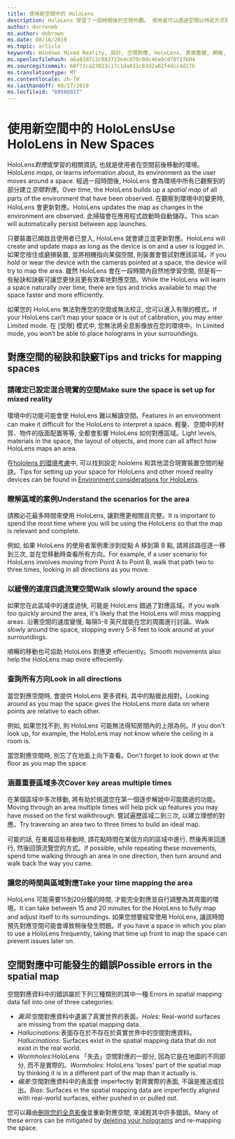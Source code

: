 ```yaml
---
title: 使用新空間中的 HoloLens
description: HoloLens 學習了一段時間後的空間外觀。 使用者可以透過空間以特定方式移動 HoloLens 來加速此程式。
author: dorreneb
ms.author: dobrown
ms.date: 08/16/2019
ms.topic: article
keywords: Windows Mixed Reality, 設計, 空間對應, HoloLens, 表面重建, 網格, 頭追蹤, 對應
ms.openlocfilehash: a6a83dfc2c883723e4cd79c0dc46a9cd78f1f604
ms.sourcegitcommit: 60f73ca23023c17c1da833c83d2a02f4dcc4d17b
ms.translationtype: MT
ms.contentlocale: zh-TW
ms.lasthandoff: 08/17/2019
ms.locfileid: "69566017"
---
```

# <a name="use-hololens-in-new-spaces"></a><span data-ttu-id="85808-105">使用新空間中的 HoloLens</span><span class="sxs-lookup"><span data-stu-id="85808-105">Use HoloLens in New Spaces</span></span>

<span data-ttu-id="85808-106">HoloLens*對應*或學習的相關資訊, 也就是使用者在空間前後移動的環境。</span><span class="sxs-lookup"><span data-stu-id="85808-106">HoloLens *maps*, or learns information about, its environment as the user moves around a space.</span></span> <span data-ttu-id="85808-107">經過一段時間後, HoloLens 會為環境中所有已觀察到的部分建立*空間對應*。</span><span class="sxs-lookup"><span data-stu-id="85808-107">Over time, the HoloLens builds up a *spatial map* of all parts of the environment that have been observed.</span></span> <span data-ttu-id="85808-108">在觀察到環境中的變更時, HoloLens 會更新對應。</span><span class="sxs-lookup"><span data-stu-id="85808-108">HoloLens updates the map as changes in the environment are observed.</span></span> <span data-ttu-id="85808-109">此掃描會在應用程式啟動時自動儲存。</span><span class="sxs-lookup"><span data-stu-id="85808-109">This scan will automatically persist between app launches.</span></span>

<span data-ttu-id="85808-110">只要裝置已開啟且使用者已登入, HoloLens 就會建立並更新對應。</span><span class="sxs-lookup"><span data-stu-id="85808-110">HoloLens will create and update maps as long as the device is on and a user is logged in.</span></span> <span data-ttu-id="85808-111">如果您按住或磨損裝置, 並將相機指向某個空間, 則裝置會嘗試對應該區域。</span><span class="sxs-lookup"><span data-stu-id="85808-111">If you hold or wear the device with the cameras pointed at a space, the device will try to map the area.</span></span> <span data-ttu-id="85808-112">雖然 HoloLens 會在一段時間內自然地學習空間, 但是有一些秘訣和訣竅可讓您更快且更有效率地對應空間。</span><span class="sxs-lookup"><span data-stu-id="85808-112">While the HoloLens will learn a space naturally over time, there are tips and tricks available to map the space faster and more efficiently.</span></span> 

<span data-ttu-id="85808-113">如果您的 HoloLens 無法對應您的空間或無法校正, 您可以進入有限的模式。</span><span class="sxs-lookup"><span data-stu-id="85808-113">If your HoloLens can’t map your space or is out of calibration, you may enter Limited mode.</span></span> <span data-ttu-id="85808-114">在 [受限] 模式中, 您無法將全息影像放在您的環境中。</span><span class="sxs-lookup"><span data-stu-id="85808-114">In Limited mode, you won’t be able to place holograms in your surroundings.</span></span>

## <a name="tips-and-tricks-for-mapping-spaces"></a><span data-ttu-id="85808-115">對應空間的秘訣和訣竅</span><span class="sxs-lookup"><span data-stu-id="85808-115">Tips and tricks for mapping spaces</span></span>

### <a name="make-sure-the-space-is-set-up-for-mixed-reality"></a><span data-ttu-id="85808-116">請確定已設定混合現實的空間</span><span class="sxs-lookup"><span data-stu-id="85808-116">Make sure the space is set up for mixed reality</span></span>

<span data-ttu-id="85808-117">環境中的功能可能會使 HoloLens 難以解讀空間。</span><span class="sxs-lookup"><span data-stu-id="85808-117">Features in an environment can make it difficult for the HoloLens to interpret a space.</span></span> <span data-ttu-id="85808-118">輕量、空間中的材質、物件的版面配置等等, 全都會影響 HoloLens 如何對應區域。</span><span class="sxs-lookup"><span data-stu-id="85808-118">Light levels, materials in the space, the layout of objects, and more can all affect how HoloLens maps an area.</span></span>

<span data-ttu-id="85808-119">在[hololens 的環境考慮](environment-considerations-for-hololens.md)中, 可以找到設定 hololens 和其他混合現實裝置空間的秘訣。</span><span class="sxs-lookup"><span data-stu-id="85808-119">Tips for setting up your space for HoloLens and other mixed reality devices can be found in [Environment considerations for HoloLens](environment-considerations-for-hololens.md).</span></span>

### <a name="understand-the-scenarios-for-the-area"></a><span data-ttu-id="85808-120">瞭解區域的案例</span><span class="sxs-lookup"><span data-stu-id="85808-120">Understand the scenarios for the area</span></span>

<span data-ttu-id="85808-121">請務必花最多時間來使用 HoloLens, 讓對應更相關且完整。</span><span class="sxs-lookup"><span data-stu-id="85808-121">It is important to spend the most time where you will be using the HoloLens so that the map is relevant and complete.</span></span> 

<span data-ttu-id="85808-122">例如, 如果 HoloLens 的使用者案例牽涉到從點 A 移到第 B 點, 請將該路徑逐一移到三次, 並在您移動時查看所有方向。</span><span class="sxs-lookup"><span data-stu-id="85808-122">For example, if a user scenario for HoloLens involves moving from Point A to Point B, walk that path two to three times, looking in all directions as you move.</span></span> 

### <a name="walk-slowly-around-the-space"></a><span data-ttu-id="85808-123">以緩慢的速度四處流覽空間</span><span class="sxs-lookup"><span data-stu-id="85808-123">Walk slowly around the space</span></span>

<span data-ttu-id="85808-124">如果您在此區域中的速度過快, 可能是 HoloLens 錯過了對應區域。</span><span class="sxs-lookup"><span data-stu-id="85808-124">If you walk too quickly around the area, it's likely that the HoloLens will miss mapping areas.</span></span> <span data-ttu-id="85808-125">沿著空間的速度變慢, 每隔5-8 英尺就能在您的周圍進行討論。</span><span class="sxs-lookup"><span data-stu-id="85808-125">Walk slowly around the space, stopping every 5-8 feet to look around at your surroundings.</span></span>

<span data-ttu-id="85808-126">順暢的移動也可協助 HoloLens 對應更 effeciently。</span><span class="sxs-lookup"><span data-stu-id="85808-126">Smooth movements also help the HoloLens map more effeciently.</span></span>

### <a name="look-in-all-directions"></a><span data-ttu-id="85808-127">查詢所有方向</span><span class="sxs-lookup"><span data-stu-id="85808-127">Look in all directions</span></span>

<span data-ttu-id="85808-128">當您對應空間時, 會提供 HoloLens 更多資料, 其中的點彼此相對。</span><span class="sxs-lookup"><span data-stu-id="85808-128">Looking around as you map the space gives the HoloLens more data on where points are relative to each other.</span></span> 

<span data-ttu-id="85808-129">例如, 如果您找不到, 則 HoloLens 可能無法得知房間內的上限為何。</span><span class="sxs-lookup"><span data-stu-id="85808-129">If you don't look up, for example, the HoloLens may not know where the ceiling in a room is.</span></span> 

<span data-ttu-id="85808-130">當您對應空間時, 別忘了在地面上向下查看。</span><span class="sxs-lookup"><span data-stu-id="85808-130">Don't forget to look down at the floor as you map the space.</span></span>

### <a name="cover-key-areas-multiple-times"></a><span data-ttu-id="85808-131">涵蓋重要區域多次</span><span class="sxs-lookup"><span data-stu-id="85808-131">Cover key areas multiple times</span></span>

<span data-ttu-id="85808-132">在某個區域中多次移動, 將有助於挑選您在第一個逐步解說中可能錯過的功能。</span><span class="sxs-lookup"><span data-stu-id="85808-132">Moving through an area multiple times will help pick up features you may have missed on the first walkthrough.</span></span> <span data-ttu-id="85808-133">嘗試遍歷區域二到三次, 以建立理想的對應。</span><span class="sxs-lookup"><span data-stu-id="85808-133">Try traversing an area two to three times to build an ideal map.</span></span>

<span data-ttu-id="85808-134">可能的話, 在重複這些移動時, 請花點時間在某個方向的區域中進行, 然後再來回進行, 然後回頭流覽您的方式。</span><span class="sxs-lookup"><span data-stu-id="85808-134">If possible, while repeating these movements, spend time walking through an area in one direction, then turn around and walk back the way you came.</span></span>

### <a name="take-your-time-mapping-the-area"></a><span data-ttu-id="85808-135">讓您的時間與區域對應</span><span class="sxs-lookup"><span data-stu-id="85808-135">Take your time mapping the area</span></span>

<span data-ttu-id="85808-136">HoloLens 可能需要15到20分鐘的時間, 才能完全對應並自行調整為其周圍的環境。</span><span class="sxs-lookup"><span data-stu-id="85808-136">It can take between 15 and 20 minutes for the HoloLens to fully map and adjust itself to its surroundings.</span></span> <span data-ttu-id="85808-137">如果您想要經常使用 HoloLens, 讓該時間預先對應空間可能會導致稍後發生問題。</span><span class="sxs-lookup"><span data-stu-id="85808-137">If you have a space in which you plan to use a HoloLens frequently, taking that time up front to map the space can prevent issues later on.</span></span> 

## <a name="possible-errors-in-the-spatial-map"></a><span data-ttu-id="85808-138">空間對應中可能發生的錯誤</span><span class="sxs-lookup"><span data-stu-id="85808-138">Possible errors in the spatial map</span></span>

<span data-ttu-id="85808-139">空間對應資料中的錯誤屬於下列三種類別的其中一種:</span><span class="sxs-lookup"><span data-stu-id="85808-139">Errors in spatial mapping data fall into one of three categories:</span></span>

* <span data-ttu-id="85808-140">*漏洞*:空間對應資料中遺漏了真實世界的表面。</span><span class="sxs-lookup"><span data-stu-id="85808-140">*Holes*: Real-world surfaces are missing from the spatial mapping data.</span></span>
* <span data-ttu-id="85808-141">*Hallucinations*:表面存在於不存在於真實世界中的空間對應資料。</span><span class="sxs-lookup"><span data-stu-id="85808-141">*Hallucinations*: Surfaces exist in the spatial mapping data that do not exist in the real world.</span></span>
* <span data-ttu-id="85808-142">*Wormholes*:HoloLens 「失去」空間對應的一部分, 因為它是在地圖的不同部分, 而不是實際的。</span><span class="sxs-lookup"><span data-stu-id="85808-142">*Wormholes*: HoloLens 'loses' part of the spatial map by thinking it is in a different part of the map than it actually is.</span></span>
* <span data-ttu-id="85808-143">*偏差*:空間對應資料中的表面會 imperfectly 對齊實際的表面, 不論是推送或拉出。</span><span class="sxs-lookup"><span data-stu-id="85808-143">*Bias*: Surfaces in the spatial mapping data are imperfectly aligned with real-world surfaces, either pushed in or pulled out.</span></span>

<span data-ttu-id="85808-144">您可以藉由[刪除您的全息影像](environment-considerations-for-hololens.md)並重新對應空間, 來減輕其中許多錯誤。</span><span class="sxs-lookup"><span data-stu-id="85808-144">Many of these errors can be mitigated by [deleting your holograms](environment-considerations-for-hololens.md) and re-mapping the space.</span></span>